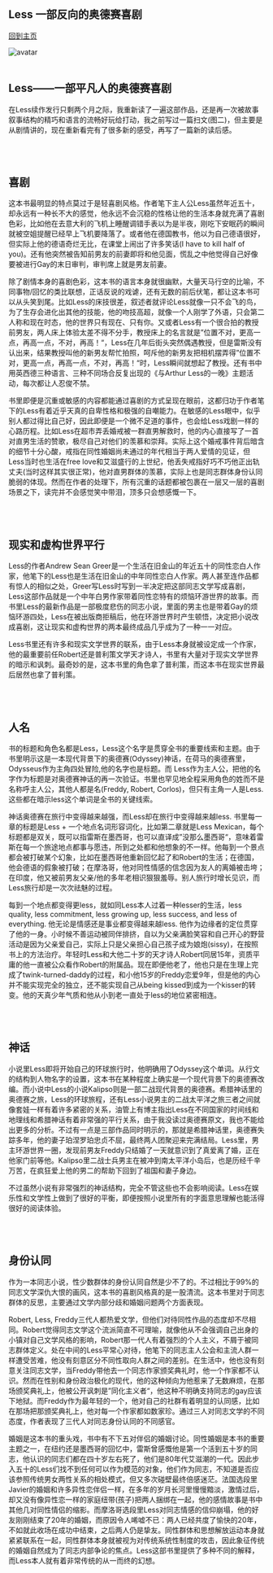 ## Less 一部反向的奥德赛喜剧
[回到主页](https://boheme130.github.io/Fiction.git.io/)

![avatar](https://pbs.twimg.com/media/DpN-YRRW0AEgwsY.jpg)
<br/>
<br/>



## Less——一部平凡人的奥德赛喜剧

在Less续作发行只剩两个月之际，我重新读了一遍这部作品，还是再一次被故事叙事结构的精巧和语言的流畅好玩给打动，我之前写过一篇扫文(图二)，但主要是从剧情讲的，现在重新看完有了很多新的感受，再写了一篇新的读后感。

<br/>
<br/>

## 喜剧
这本书最明显的特点莫过于是轻喜剧风格。作者笔下主人公Less虽然年近五十，却永远有一种长不大的感觉，他永远不会沉稳的性格让他的生活本身就充满了喜剧色彩，比如他在去意大利的飞机上睡醒调错手表以为是半夜，刚吃下安眠药的瞬间就被空姐提醒已经早上飞机要降落了。或者他在德国教书，他以为自己德语很好，但实际上他的德语奇烂无比，在课堂上闹出了许多笑话(I have to kill half of you)。还有他突然被告知前男友的前妻即将和他见面，慌乱之中他觉得自己好像要被进行Gay的末日审判，审判席上就是男友前妻。

除了剧情本身的喜剧色彩，这本书的语言本身就很幽默，大量天马行空的比喻，不同事物/回忆的类比联想，正话反说的戏谑，还有无数的前后伏笔，都让这本书可以从头笑到尾。比如Less的床技很差，叙述者就评论Less就像一只不会飞的鸟，为了生存会进化出其他的技能，他的吻技高超，就像一个人刚学了外语，只会第二人称和现在时态，他的世界只有现在、只有你。又或者Less有一个很合拍的教授前男友，两人床上体验太差不得不分手，教授床上的名言就是”位置不对，更高一点，再高一点，不对，再高！“，Less在几年后街头突然偶遇教授，但是雷斯没有认出来，结果教授叫他的新男友帮忙拍照，呵斥他的新男友把相机摆弄得”位置不对，更高一点，再高一点，不对，再高！“时，Less瞬间就想起了教授。还有书中用英西德三种语言、三种不同场合反复出现的《与Arthur Less的一晚》主题活动，每次都让人忍俊不禁。

书里即便是沉重或敏感的内容都能通过喜剧的方式呈现在眼前，这都归功于作者笔下的Less有着近乎天真的自卑性格和极强的自嘲能力。在敏感的Less眼中，似乎别人都过得比自己好，因此即便是一个微不足道的事件，也会给Less戏剧一样的心路历程。比如Less在超市弄丢婚戒被一群直男解救时，他的内心直接写了一首对直男生活的赞歌，极尽自己对他们的羡慕和崇拜。实际上这个婚戒事件背后暗含的细节十分心酸，戒指在同性婚姻尚未通过的年代相当于两人爱情的见证，但Less当时也生活在free love和艾滋盛行的上世纪，他丢失戒指好巧不巧他正出轨丈夫(当时这样其实很正常)，他对直男群体的羡慕，实际上也是同志群体身份认同脆弱的体现。然而在作者的处理下，所有沉重的话题都被包裹在一层又一层的喜剧场景之下，读完并不会感觉笑中带泪，顶多只会想感慨一下。

<br/>
<br/>


## 现实和虚构世界平行
Less的作者Andrew Sean Greer是一个生活在旧金山的年近五十的同性恋白人作家，他笔下的Less也是生活在旧金山的中年同性恋白人作家。两人甚至连作品都有惊人的相似之处，Greer写Less时写到一半决定把这部同志文学写成喜剧，Less这部作品就是一个中年白男作家带着同性恋特有的烦恼环游世界的故事。而书里Less的最新作品是一部极度悲伤的同志小说，里面的男主也是带着Gay的烦恼环游四处，Less在被出版商拒稿后，他在环游世界时产生顿悟，决定把小说改成喜剧，这让现实和虚构世界的两本最终成品几乎成为了一种一一对应。

Less书里还有许多和现实文学世界的联系，由于Less本身就被设定成一个作家，他的最重要前任Robert还是普利策文学天才诗人，书里有大量对于现实文学世界的暗示和讽刺。最奇妙的是，这本书里的角色拿了普利策，而这本书在现实世界最后居然也拿了普利策。

<br/>
<br/>


## 人名
书的标题和角色名都是Less，Less这个名字是贯穿全书的重要线索和主题。由于书里明示这是一本现代背景下的奥德赛(Odyssey)神话，在荷马的奥德赛里，Odysseus作为主角四处冒险,他的名字也是标题。而 Less作为主人公，把他的名字作为标题是对奥德赛神话的再一次验证。书里也罕见地全程采用角色的姓而不是名称呼主人公，其他人都是名(Freddy, Robert, Corlos)，但只有主角一人是Less. 这些都在暗示less这个单词是全书的关键线索。

神话奥德赛在旅行中变得越来越强，而Less却在旅行中变得越来越less. 书里每一章的标题是Less  + 一个地点名词形容词化，比如第二章就是Less Mexican，每个标题都是双关，既可以指雷斯在墨西哥，也可以直译成”没那么墨西哥“，意味着雷斯在每一个旅途地点都事与愿违，所到之处都和他想象的不一样。他每到一个景点都会被打破某个幻象，比如在墨西哥他重新回忆起了和Robert的生活；在德国，他会德语的假象被打破；在摩洛哥，他对同性情感的信念因为友人的离婚被击垮；在印度，他又被前男友父亲/他的多年老相识狠狠羞辱。别人旅行时增长见识，而Less旅行却是一次次祛魅的过程。

每到一个地点都变得更less，就如同Less本人过着一种lesser的生活，less quality, less commitment, less growing up, less success, and less of everything. 他无论是情感还是事业都变得越来越less. 他作为边缘者的定位贯穿了他的一身。小时候不善运动被同伴排挤，自以为父亲满脸笑容和自己开心的野营活动是因为父亲爱自己，实际上只是父亲担心自己孩子成为娘炮(sissy)，在按照书上的方法治疗。年轻时Less和大他二十岁的天才诗人Robert同居15年，资质平庸的他一直被公众看作Robert的附属品。现在即便他老了，他也只是在生理上完成了twink-turned-daddy的过程，和小他15岁的Freddy恋爱9年，但是他的内心并不能实现完全的独立，还不能实现自己从being kissed到成为一个kisser的转变。他的天真少年气质和他从小到老一直处于less的地位紧密相连。

<br/>
<br/>

## 神话
小说里Less即将开始自己的环球旅行时，他明确用了Odyssey这个单词。从行文的结构到人物名字的设置，这本书在某种程度上确实是一个现代背景下的奥德赛改编。而小说中Less的小说Kalipso则是一部二战现代背景的奥德赛。希腊神话里的奥德赛之旅，Less的环球旅程，还有Less小说男主的二战太平洋之旅三者之间就像套娃一样有着许多紧密的关系，油管上有博主指出Less在不同国家的时间线和地理线和希腊神话有着非常强的平行关系，由于我没读过奥德赛原文，我也不能给出更多的分析。不过有一点是三部作品同时明示的，那就是希腊神话里，奥德赛失踪多年，他的妻子珀涅罗珀忠贞不屈，最终两人团聚迎来完满结局。Less里，男主环游世界一圈，发现前男友Freddy只结婚了一天就意识到了真爱离了婚，正在他家门前等他。Kalipso里二战士兵男主在被冲到南太平洋小岛后，也是历经千辛万苦，在疯狂爱上他的男二的帮助下回到了祖国和妻子身边。

不过虽然小说有非常强烈的神话结构，完全不管这些也不会影响阅读。Less在娱乐性和文学性上做到了很好的平衡，即便按照小说里所有的字面意思理解也能活得很好的阅读体验。

<br/>
<br/>

## 身份认同
作为一本同志小说，性少数群体的身份认同自然是少不了的。不过相比于99%的同志文学深仇大恨的画风，这本书的喜剧风格真的是一股清流。这本书里对于同志群体的反思，主要通过文学内部分歧和婚姻问题两个方面表现。

Robert, Less, Freddy三代人都热爱文学，但他们对待同性作品的态度却不尽相同。Robert觉得同志文学这个流派简直不可理喻，就像他从不会强调自己出身的小镇对自己文学风格的影响，Robert那一代人有着强烈的个人主义，不屑于被同志群体定义。处在中间的Less平常心对待，他笔下的同志主人公会和主流人群一样遭受苦难，他没有刻意区分不同性取向人群之间的差别。在生活中，他也没有刻意关注同志文学，当Freddy带他去一个同志作家颁奖典礼时，他一个作家都不认识。然而在性别和身份政治极化的现代，他的这种倾向为他惹来了无数麻烦，在那场颁奖典礼上，他被公开讽刺是”同化主义者“，他这种不明确支持同志的gay应该下地狱。而Freddy作为最年轻的一个，他对自己的社群有着明显的认同感，比如在那场把那颁奖典礼上，他对每一个作家都如数家珍。通过三人对同志文学的不同态度，作者表现了三代人对同志身份认同的不同感官。

婚姻是这本书的重头戏，书中有不下五对伴侣的婚姻讨论。同性婚姻是本书的重要主题之一，在纽约还是墨西哥的回忆中，雷斯曾感慨他是第一个活到五十岁的同志，他认识的同志们都在四十岁左右死了，他们是80年代艾滋潮的一代。因此步入五十的Less们找不到任何可以作为模范的对象，他们作为同志，不知道是否应该参照传统男女两性关系的相处模式，但又多次碰壁最终倍感迷茫。法国选段里Javier的婚姻和许多异性恋伴侣一样，在多年的岁月长河里慢慢黯淡，激情过后，却又没有像异性恋一样的家庭纽带(孩子)把两人捆绑在一起，他的感情故事是书中其他几对同性情侣的缩影。而摩洛哥选段里Less对同志情感的信仰崩塌，他的好友刚刚结束了20年的婚姻，而原因令人唏嘘不已：两人已经共度了愉快的20年，不如就此收场在成功中结束，之后两人仍是挚友。同性群体和思想解放运动本身就紧紧联系在一起，同性群体本身就被视为对传统系统性制度的攻击，因此象征传统的婚姻自然成为了同志内部争论的焦点。Less这部书里提供了多种不同的解释，而Less本人就有着非常传统的从一而终的幻想。
